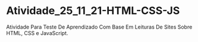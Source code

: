 # Atividade_25_11_21-HTML-CSS-JS
Atividade Para Teste De Aprendizado Com Base Em Leituras De Sites Sobre HTML, CSS e JavaScript.
